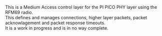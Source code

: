 This is a Medium Access control layer for the PI PICO PHY layer using the RFM69 radio.  
This defines and manages connections, higher layer packets, packet acknowlagement and packet response timeouts.  
It is a work in progress and is in no way complete.